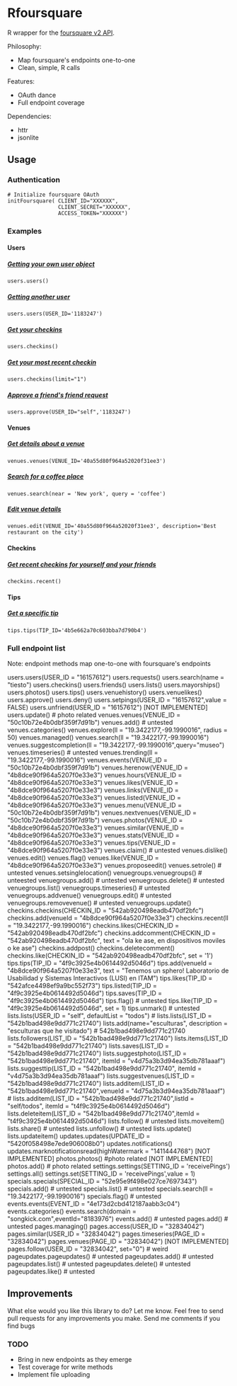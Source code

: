 Rfoursquare
===========

R wrapper for the [foursquare v2 API](http://developer.foursquare.com/docs/). 

Philosophy:

* Map foursquare's endpoints one-to-one
* Clean, simple, R calls

Features:

* OAuth dance
* Full endpoint coverage


Dependencies:

* httr
* jsonlite

## Usage

### Authentication

    # Initialize foursquare OAuth
    initFoursquare( CLIENT_ID="XXXXXX", 
                    CLIENT_SECRET="XXXXXX", 
                    ACCESS_TOKEN="XXXXXX")


### Examples

#### Users
##### [Getting your own user object](https://developer.foursquare.com/docs/users/users)
    users.users()
##### [Getting another user](https://developer.foursquare.com/docs/users/users)
    users.users(USER_ID='1183247')
##### [Get your checkins](https://developer.foursquare.com/docs/users/checkins)
    users.checkins()
##### [Get your most recent checkin](https://developer.foursquare.com/docs/users/checkins)
    users.checkins(limit="1")
##### [Approve a friend's friend request](https://developer.foursquare.com/docs/users/approve)
    users.approve(USER_ID="self",'1183247')

#### Venues
##### [Get details about a venue](https://developer.foursquare.com/docs/venues/venues)
    venues.venues(VENUE_ID='40a55d80f964a52020f31ee3')
##### [Search for a coffee place](https://developer.foursquare.com/docs/venues/search)
    venues.search(near = 'New york', query = 'coffee')
##### [Edit venue details](https://developer.foursquare.com/docs/venues/edit)
    venues.edit(VENUE_ID='40a55d80f964a52020f31ee3', description='Best restaurant on the city')

#### Checkins
##### [Get recent checkins for yourself and your friends](https://developer.foursquare.com/docs/checkins/recent)
    checkins.recent()

#### Tips
##### [Get a specific tip](https://developer.foursquare.com/docs/tips/tips)
    tips.tips(TIP_ID='4b5e662a70c603bba7d790b4')


### Full endpoint list
Note: endpoint methods map one-to-one with foursquare's endpoints

users.users(USER_ID = "16157612")
users.requests()
users.search(name = "tiesto")
users.checkins()
users.friends()
users.lists()
users.mayorships()
users.photos()
users.tips()
users.venuehistory()
users.venuelikes()
users.approve()
users.deny()
users.setpings(USER_ID = "16157612",value = FALSE)
users.unfriend(USER_ID = "16157612")
[NOT IMPLEMENTED] users.update() # photo related
venues.venues(VENUE_ID = "50c10b72e4b0dbf359f7d91b")
venues.add() # untested
venues.categories()
venues.explore(ll = "19.3422177,-99.1990016", radius = 50)
venues.managed()
venues.search(ll = "19.3422177,-99.1990016")
venues.suggestcompletion(ll = "19.3422177,-99.1990016",query="museo")
venues.timeseries() # untested
venues.trending(ll = "19.3422177,-99.1990016")
venues.events(VENUE_ID = "50c10b72e4b0dbf359f7d91b")
venues.herenow(VENUE_ID = "4b8dce90f964a5207f0e33e3")
venues.hours(VENUE_ID = "4b8dce90f964a5207f0e33e3")
venues.likes(VENUE_ID = "4b8dce90f964a5207f0e33e3")
venues.links(VENUE_ID = "4b8dce90f964a5207f0e33e3")
venues.listed(VENUE_ID = "4b8dce90f964a5207f0e33e3")
venues.menu(VENUE_ID = "50c10b72e4b0dbf359f7d91b")
venues.nextvenues(VENUE_ID = "50c10b72e4b0dbf359f7d91b")
venues.photos(VENUE_ID = "4b8dce90f964a5207f0e33e3")
venues.similar(VENUE_ID = "4b8dce90f964a5207f0e33e3")
venues.stats(VENUE_ID = "4b8dce90f964a5207f0e33e3")
venues.tips(VENUE_ID = "4b8dce90f964a5207f0e33e3")
venues.claim() # untested
venues.dislike()
venues.edit()
venues.flag()
venues.like(VENUE_ID = "4b8dce90f964a5207f0e33e3")
venues.proposeedit()
venues.setrole() # untested
venues.setsinglelocation()
venuegroups.venuegroups() # unteested
venuegroups.add() # untested
venuegroups.delete() # untested
venuegroups.list()
venuegroups.timeseries() # untested
venuegroups.addvenue()
venuegroups.edit() # untested
venuegroups.removevenue() # untested
venuegroups.update()
checkins.checkins(CHECKIN_ID = "542ab920498eadb470df2bfc")
checkins.add(venueId = "4b8dce90f964a5207f0e33e3")
checkins.recent(ll = "19.3422177,-99.1990016")
checkins.likes(CHECKIN_ID = "542ab920498eadb470df2bfc")
checkins.addcomment(CHECKIN_ID = "542ab920498eadb470df2bfc", text = "ola ke ase, en dispositivos moviles o ke ase")
checkins.addpost()
checkins.deletecomment()
checkins.like(CHECKIN_ID = "542ab920498eadb470df2bfc", set = '1')
tips.tips(TIP_ID = "4f9c3925e4b0614492d5046d")
tips.add(venueId = "4b8dce90f964a5207f0e33e3", text = "Tenemos un sphero! Laboratorio de Usabilidad y Sistemas Interactivos (LUSI) en ITAM")
tips.likes(TIP_ID = "542afce4498ef9a9bc552f73")
tips.listed(TIP_ID = "4f9c3925e4b0614492d5046d")
tips.saves(TIP_ID = "4f9c3925e4b0614492d5046d")
tips.flag()  # untested
tips.like(TIP_ID = "4f9c3925e4b0614492d5046d", set = 1)
tips.unmark()  # untested
lists.lists(USER_ID = "self", defaultList = "todos") # lists.lists(LIST_ID = "542b1bad498e9dd771c21740")
lists.add(name="esculturas", description = "esculturas que he visitado") # 542b1bad498e9dd771c21740
lists.followers(LIST_ID = "542b1bad498e9dd771c21740")
lists.items(LIST_ID = "542b1bad498e9dd771c21740")
lists.saves(LIST_ID = "542b1bad498e9dd771c21740")
lists.suggestphoto(LIST_ID = "542b1bad498e9dd771c21740", itemId = "v4d75a3b3d94ea35db781aaaf")
lists.suggesttip(LIST_ID = "542b1bad498e9dd771c21740", itemId = "v4d75a3b3d94ea35db781aaaf")
lists.suggestvenues(LIST_ID = "542b1bad498e9dd771c21740")
lists.additem(LIST_ID = "542b1bad498e9dd771c21740",venueId = "4d75a3b3d94ea35db781aaaf") # lists.additem(LIST_ID = "542b1bad498e9dd771c21740",listId = "self/todos", itemId = "t4f9c3925e4b0614492d5046d")
lists.deleteitem(LIST_ID = "542b1bad498e9dd771c21740",itemId = "t4f9c3925e4b0614492d5046d")
lists.follow()  # untested
lists.moveitem()
lists.share() # untested
lists.unfollow() # untested
lists.update()
lists.updateitem()
updates.updates(UPDATE_ID = "5420f058498e7ede906008b0")
updates.notifications()
updates.marknotificationsread(highWatermark = "1411444768")
[NOT IMPLEMENTED] photos.photos() #photo related
[NOT IMPLEMENTED] photos.add() # photo related
settings.settings(SETTING_ID = 'receivePings')
settings.all()
settings.set(SETTING_ID = 'receivePings',value = 1)
specials.specials(SPECIAL_ID = "52e95e9f498e027ce7697343")
specials.add()  # untested
specials.list() # untested
specials.search(ll = "19.3422177,-99.1990016")
specials.flag() # untested
events.events(EVENT_ID = "4e173d2cbd412187aabb3c04")
events.categories()
events.search(domain = "songkick.com",eventId="8183976")
events.add() # untested
pages.add() # untested
pages.managing()
pages.access(USER_ID = "32834042")
pages.similar(USER_ID = "32834042")
pages.timeseries(PAGE_ID = "32834042")
pages.venues(PAGE_ID = "32834042")
[NOT IMPLEMENTED] pages.follow(USER_ID = "32834042", set="0") # weird
pageupdates.pageupdates() # untested
pageupdates.add() # untested
pageupdates.list() # untested
pageupdates.delete() # untested
pageupdates.like() # untested


## Improvements
What else would you like this library to do? Let me know. Feel free to send pull requests for any improvements you make.
Send me comments if you find bugs

### TODO
* Bring in new endpoints as they emerge
* Test coverage for write methods
* Implement file uploading
